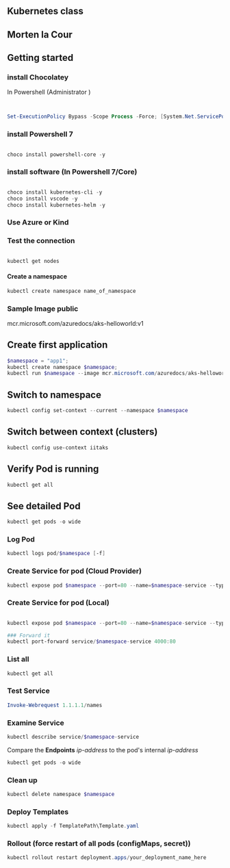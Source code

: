 ## Kubernetes class
## Morten la Cour

## Getting started

### install Chocolatey

In Powershell (Administrator
)
```powershell


Set-ExecutionPolicy Bypass -Scope Process -Force; [System.Net.ServicePointManager]::SecurityProtocol = [System.Net.ServicePointManager]::SecurityProtocol -bor 3072; iex ((New-Object System.Net.WebClient).DownloadString('https://chocolatey.org/install.ps1'))

```

### install Powershell 7

```powershell

choco install powershell-core -y

```

### install software (In Powershell 7/Core)

```powershell

choco install kubernetes-cli -y
choco install vscode -y
choco install kubernetes-helm -y

```

### Use Azure or Kind



### Test the connection 

```powershell

kubectl get nodes

```

#### Create a namespace

```powershell
kubectl create namespace name_of_namespace
```

### Sample Image public

mcr.microsoft.com/azuredocs/aks-helloworld:v1


## Create first application

```powershell
$namespace = "app1";
kubectl create namespace $namespace;
kubectl run $namespace --image mcr.microsoft.com/azuredocs/aks-helloworld:v1 --namespace $namespace;

```

## Switch to namespace

```powershell
kubectl config set-context --current --namespace $namespace
```

## Switch between context (clusters)

```powershell
kubectl config use-context iitaks
```

## Verify Pod is running

```powershell
kubectl get all
```

## See detailed Pod 

```powershell
kubectl get pods -o wide
```

### Log Pod

```powershell
kubectl logs pod/$namespace [-f]
```

### Create Service for pod (Cloud Provider)

```powershell
kubectl expose pod $namespace --port=80 --name=$namespace-service --type LoadBalancer;
```

### Create Service for pod (Local)

```powershell

kubectl expose pod $namespace --port=80 --name=$namespace-service --type ClusterIP;

### Forward it
kubectl port-forward service/$namespace-service 4000:80
```
### List all

```powershell
kubectl get all
```
### Test Service

```powershell
Invoke-Webrequest 1.1.1.1/names
```

### Examine Service 

```powershell
kubectl describe service/$namespace-service
```
Compare the **Endpoints** *ip-address* to the pod's internal *ip-address*

```powershell
kubectl get pods -o wide
```
### Clean up

```powershell
kubectl delete namespace $namespace
```

### Deploy Templates

```powershell
kubectl apply -f TemplatePath\Template.yaml
```

### Rollout (force restart of all pods (configMaps, secret))

```powershell
kubectl rollout restart deployment.apps/your_deployment_name_here

```
